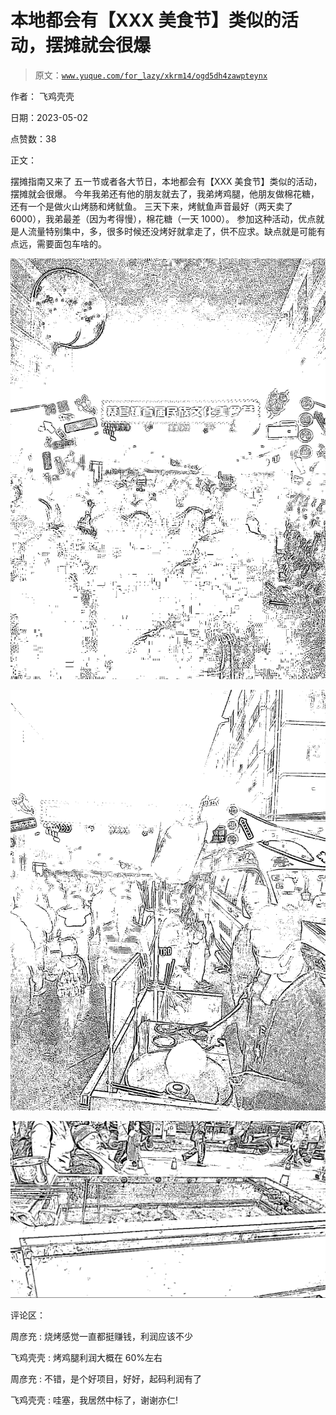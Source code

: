 # 本地都会有【XXX 美食节】类似的活动，摆摊就会很爆

> 原文：[`www.yuque.com/for_lazy/xkrm14/ogd5dh4zawpteynx`](https://www.yuque.com/for_lazy/xkrm14/ogd5dh4zawpteynx)

作者： 飞鸡壳壳

日期：2023-05-02

点赞数：38

正文：

摆摊指南又来了 五一节或者各大节日，本地都会有【XXX 美食节】类似的活动，摆摊就会很爆。 今年我弟还有他的朋友就去了，我弟烤鸡腿，他朋友做棉花糖，还有一个是做火山烤肠和烤鱿鱼。 三天下来，烤鱿鱼声音最好（两天卖了 6000），我弟最差（因为考得慢），棉花糖（一天 1000）。 参加这种活动，优点就是人流量特别集中，多，很多时候还没烤好就拿走了，供不应求。缺点就是可能有点远，需要面包车啥的。

![](img/75bc8c21bdc8c69cae4f932809bc2310.png)

![](img/0bcd2d551cc48a190c4257a818f064dc.png)

![](img/867f514c7d92da97b7bb95800e85ea29.png)  

评论区：

周彦充 : 烧烤感觉一直都挺赚钱，利润应该不少

飞鸡壳壳 : 烤鸡腿利润大概在 60%左右

周彦充 : 不错，是个好项目，好好，起码利润有了

飞鸡壳壳 : 哇塞，我居然中标了，谢谢亦仁!

